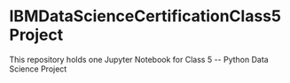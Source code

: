 # IBMDataScienceCertificationClass5Project
This repository holds one Jupyter Notebook for Class 5 -- Python Data Science Project
